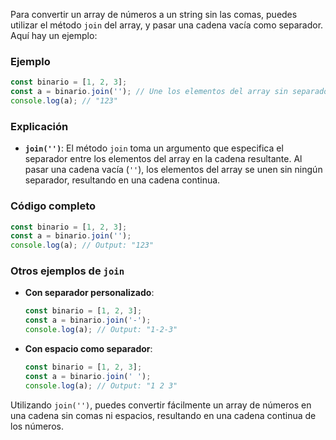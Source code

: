 Para convertir un array de números a un string sin las comas, puedes utilizar el método `join` del array, y pasar una cadena vacía como separador. Aquí hay un ejemplo:

### Ejemplo
```javascript
const binario = [1, 2, 3];
const a = binario.join(''); // Une los elementos del array sin separadores
console.log(a); // "123"
```

### Explicación
- **`join('')`**: El método `join` toma un argumento que especifica el separador entre los elementos del array en la cadena resultante. Al pasar una cadena vacía (`''`), los elementos del array se unen sin ningún separador, resultando en una cadena continua.

### Código completo
```javascript
const binario = [1, 2, 3];
const a = binario.join('');
console.log(a); // Output: "123"
```

### Otros ejemplos de `join`
- **Con separador personalizado**:
  ```javascript
  const binario = [1, 2, 3];
  const a = binario.join('-');
  console.log(a); // Output: "1-2-3"
  ```

- **Con espacio como separador**:
  ```javascript
  const binario = [1, 2, 3];
  const a = binario.join(' ');
  console.log(a); // Output: "1 2 3"
  ```

Utilizando `join('')`, puedes convertir fácilmente un array de números en una cadena sin comas ni espacios, resultando en una cadena continua de los números.